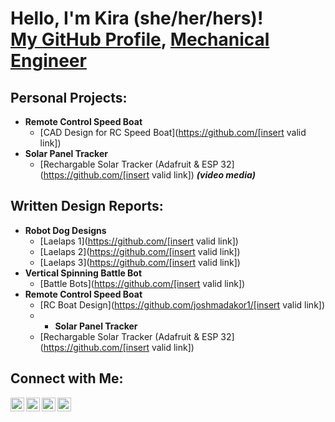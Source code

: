 <h1>Hello, I'm Kira (she/her/hers)! <br/><a href="https://github.com/kseggerty">My GitHub Profile</a>, <a href="https://www.linkedin.com/in/kira-seggerty">Mechanical Engineer</a>

<h2>Personal Projects:</h2>

- <b>Remote Control Speed Boat</b>
  - [CAD Design for RC Speed Boat](https://github.com/[insert valid link])
- <b>Solar Panel Tracker</b>
  - [Rechargable Solar Tracker (Adafruit & ESP 32](https://github.com/[insert valid link]) <b><i>(video media)</b></i>

<h2>Written Design Reports:</h2>
  
- <b>Robot Dog Designs</b>
  - [Laelaps 1](https://github.com/[insert valid link])
  - [Laelaps 2](https://github.com/[insert valid link])
  - [Laelaps 3](https://github.com/[insert valid link])
- <b>Vertical Spinning Battle Bot</b>
  - [Battle Bots](https://github.com/[insert valid link])
- <b>Remote Control Speed Boat</b>
  - [RC Boat Design](https://github.com/joshmadakor1/[insert valid link])
  - - <b>Solar Panel Tracker</b>
  - [Rechargable Solar Tracker (Adafruit & ESP 32](https://github.com/[insert valid link])

<h2> Connect with Me:</h2>

[<img align="left" alt="KiraSeggerty | YouTube" width="22px" src="https://cdn.jsdelivr.net/npm/simple-icons@v3/icons/youtube.svg" />][youtube]
[<img align="left" alt="KiraSeggerty | Twitter" width="22px" src="https://cdn.jsdelivr.net/npm/simple-icons@v3/icons/twitter.svg" />][twitter]
[<img align="left" alt="KiraSeggerty | LinkedIn" width="22px" src="https://cdn.jsdelivr.net/npm/simple-icons@v3/icons/linkedin.svg" />][linkedin]
[<img align="left" alt="KiraSeggerty | Instagram" width="22px" src="https://cdn.jsdelivr.net/npm/simple-icons@v3/icons/instagram.svg" />][instagram]

[twitter]: https://twitter.com/kiraseggerty
[youtube]: https://www.youtube.com/c/kiraseggerty
[instagram]: https://www.instagram.com/kiraseggerty/
[linkedin]: https://linkedin.com/in/kseggerty

